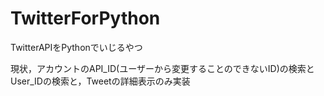 # TwitterForPython
TwitterAPIをPythonでいじるやつ

現状，アカウントのAPI_ID(ユーザーから変更することのできないID)の検索とUser_IDの検索と，Tweetの詳細表示のみ実装